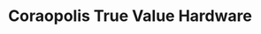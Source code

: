 ---
title: "Coraopolis True Value Hardware"
url: /coraopolis/coraopolis-true-value-hardware/
shop: Eisenwaren
---